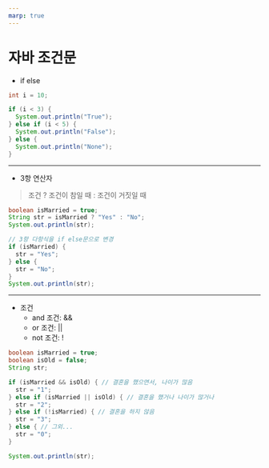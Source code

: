 ```yaml
---
marp: true
---
```

# 자바 조건문 
- if else 
```java
int i = 10; 

if (i < 3) {
  System.out.println("True");
} else if (i < 5) {
  System.out.println("False");
} else {
  System.out.println("None");
}
```

---
- 3항 연산자 
> 조건 ? 조건이 참일 때 : 조건이 거짓일 때 

```java
boolean isMarried = true; 
String str = isMarried ? "Yes" : "No";
System.out.println(str);

// 3항 다항식을 if else문으로 변경 
if (isMarried) {
  str = "Yes";
} else {
  str = "No";
}
System.out.println(str);
```
---
- 조건 
  - and 조건: &&
  - or 조건: || 
  - not 조건: !
```java
boolean isMarried = true; 
boolean isOld = false;
String str; 

if (isMarried && isOld) { // 결혼을 했으면서, 나이가 많음 
  str = "1";
} else if (isMarried || isOld) { // 결혼을 했거나 나이가 많거나 
  str = "2";
} else if (!isMarried) { // 결혼을 하지 않음 
  str = "3";
} else { // 그외...
  str = "0";
}

System.out.println(str);
```